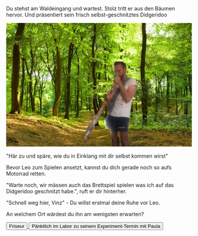 Du stehst am Waldeingang und wartest. Stolz tritt er aus den Bäumen hervor.
Und präsentiert sein frisch selbst-geschnitztes Didgeridoo

<img src="img/didgeridoospiel.jpg">

"Här zu und späre, wie du in Einklang mit dir selbst kommen wirst"

Bevor Leo zum Spielen ansetzt, kannst du dich gerade noch so aufs Motorrad retten.

"Warte noch, wir mässen auch das Brettspiel spielen was ich auf das Didgeridoo geschnitzt habe.", ruft er dir hinterher.

"Schnell weg hier, Vinz" - Du willst erstmal deine Ruhe vor Leo.

An welchem Ort wärdest du ihn am wenigsten erwarten?


<a href="/leonardkestel/friseur">
<button>Friseur</button>
</a>
<a href="/leonardkestel/paula">
<button>Pänktlich im Labor zu seinem Experiment-Termin mit Paula</button>
</a>